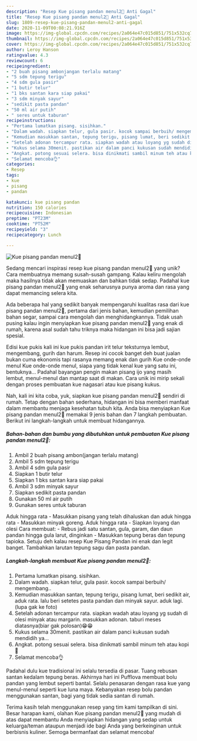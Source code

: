 ```yaml
---
description: "Resep Kue pisang pandan menul2💚 Anti Gagal"
title: "Resep Kue pisang pandan menul2💚 Anti Gagal"
slug: 1809-resep-kue-pisang-pandan-menul2-anti-gagal
date: 2020-11-09T00:08:21.916Z
image: https://img-global.cpcdn.com/recipes/2a064e47c015d851/751x532cq70/kue-pisang-pandan-menul2💚-foto-resep-utama.jpg
thumbnail: https://img-global.cpcdn.com/recipes/2a064e47c015d851/751x532cq70/kue-pisang-pandan-menul2💚-foto-resep-utama.jpg
cover: https://img-global.cpcdn.com/recipes/2a064e47c015d851/751x532cq70/kue-pisang-pandan-menul2💚-foto-resep-utama.jpg
author: Leroy Hanson
ratingvalue: 4.3
reviewcount: 6
recipeingredient:
- "2 buah pisang ambonjangan terlalu matang"
- "5 sdm tepung terigu"
- "4 sdm gula pasir"
- "1 butir telur"
- "1 bks santan kara siap pakai"
- "3 sdm minyak sayur"
- "sedikit pasta pandan"
- "50 ml air putih"
- " seres untuk taburan"
recipeinstructions:
- "Pertama lumatkan pisang. sisihkan."
- "Dalam wadah. siapkan telur, gula pasir. kocok sampai berbuih/ mengembang.."
- "Kemudian masukkan santan, tepung terigu, pisang lumat, beri sedikit air, aduk rata. lalu beri setetes pasta pandan dan minyak sayur. aduk lagi. (lupa gak ke foto)"
- "Setelah adonan tercampur rata. siapkan wadah atau loyang yg sudah di olesi minyak atau margarin. masukkan adonan. taburi meses diatasnya(biar gak polosan)😁😁"
- "Kukus selama 30menit. pastikan air dalam panci kukusan sudah mendidih ya..."
- "Angkat. potong sesuai selera. bisa dinikmati sambil minum teh atau kopi🤗"
- "Selamat mencoba👌"
categories:
- Resep
tags:
- kue
- pisang
- pandan

katakunci: kue pisang pandan 
nutrition: 150 calories
recipecuisine: Indonesian
preptime: "PT23M"
cooktime: "PT52M"
recipeyield: "3"
recipecategory: Lunch

---
```



![Kue pisang pandan menul2💚](https://img-global.cpcdn.com/recipes/2a064e47c015d851/751x532cq70/kue-pisang-pandan-menul2💚-foto-resep-utama.jpg)

Sedang mencari inspirasi resep kue pisang pandan menul2💚 yang unik? Cara membuatnya memang susah-susah gampang. Kalau keliru mengolah maka hasilnya tidak akan memuaskan dan bahkan tidak sedap. Padahal kue pisang pandan menul2💚 yang enak seharusnya punya aroma dan rasa yang dapat memancing selera kita.

Ada beberapa hal yang sedikit banyak mempengaruhi kualitas rasa dari kue pisang pandan menul2💚, pertama dari jenis bahan, kemudian pemilihan bahan segar, sampai cara mengolah dan menghidangkannya. Tidak usah pusing kalau ingin menyiapkan kue pisang pandan menul2💚 yang enak di rumah, karena asal sudah tahu triknya maka hidangan ini bisa jadi sajian spesial.

Edisi kue pukis kali ini kue pukis pandan irit telur teksturnya lembut, mengembang, gurih dan harum. Resep ini cocok banget deh buat jualan bukan cuma ekonomis tapi rasanya memang enak dan gurih Kue onde-onde menul Kue onde-onde menul, siapa yang tidak kenal kue yang satu ini, bentuknya… Padahal bayangan pengin makan pisang ijo yang masih lembut, menul-menul dan mantap saat di makan. Cara unik ini mirip sekali dengan proses pembuatan kue nagasari atau kue pisang kukus.


Nah, kali ini kita coba, yuk, siapkan kue pisang pandan menul2💚 sendiri di rumah. Tetap dengan bahan sederhana, hidangan ini bisa memberi manfaat dalam membantu menjaga kesehatan tubuh kita. Anda bisa menyiapkan Kue pisang pandan menul2💚 memakai 9 jenis bahan dan 7 langkah pembuatan. Berikut ini langkah-langkah untuk membuat hidangannya.

<!--inarticleads1-->

##### Bahan-bahan dan bumbu yang dibutuhkan untuk pembuatan Kue pisang pandan menul2💚:

1. Ambil 2 buah pisang ambon(jangan terlalu matang)
1. Ambil 5 sdm tepung terigu
1. Ambil 4 sdm gula pasir
1. Siapkan 1 butir telur
1. Siapkan 1 bks santan kara siap pakai
1. Ambil 3 sdm minyak sayur
1. Siapkan sedikit pasta pandan
1. Gunakan 50 ml air putih
1. Gunakan  seres untuk taburan


Aduk hingga rata - Masukkan pisang yang telah dihaluskan dan aduk hingga rata - Masukkan minyak goreng. Aduk hingga rata - Siapkan loyang dan olesi Cara membuat: - Rebus jadi satu santan, gula, garam, dan daun pandan hingga gula larut, dinginkan - Masukkan tepung beras dan tepung tapioka. Setuju deh kalau resep Kue Pisang Pandan ini enak dan legit banget. Tambahkan larutan tepung sagu dan pasta pandan. 

<!--inarticleads2-->

##### Langkah-langkah membuat Kue pisang pandan menul2💚:

1. Pertama lumatkan pisang. sisihkan.
1. Dalam wadah. siapkan telur, gula pasir. kocok sampai berbuih/ mengembang..
1. Kemudian masukkan santan, tepung terigu, pisang lumat, beri sedikit air, aduk rata. lalu beri setetes pasta pandan dan minyak sayur. aduk lagi. (lupa gak ke foto)
1. Setelah adonan tercampur rata. siapkan wadah atau loyang yg sudah di olesi minyak atau margarin. masukkan adonan. taburi meses diatasnya(biar gak polosan)😁😁
1. Kukus selama 30menit. pastikan air dalam panci kukusan sudah mendidih ya...
1. Angkat. potong sesuai selera. bisa dinikmati sambil minum teh atau kopi🤗
1. Selamat mencoba👌


Padahal dulu kue tradisional ini selalu tersedia di pasar. Tuang rebusan santan kedalam tepung beras. Akhirnya hari ini Pufflova membuat bolu pandan yang lembut seperti bantal. Selalu penasaran dengan rasa kue yang menul-menul seperti kue luna maya. Kebanyakan resep bolu pandan menggunakan santan, bagi yang tidak sedia santan di rumah. 

Terima kasih telah menggunakan resep yang tim kami tampilkan di sini. Besar harapan kami, olahan Kue pisang pandan menul2💚 yang mudah di atas dapat membantu Anda menyiapkan hidangan yang sedap untuk keluarga/teman ataupun menjadi ide bagi Anda yang berkeinginan untuk berbisnis kuliner. Semoga bermanfaat dan selamat mencoba!
